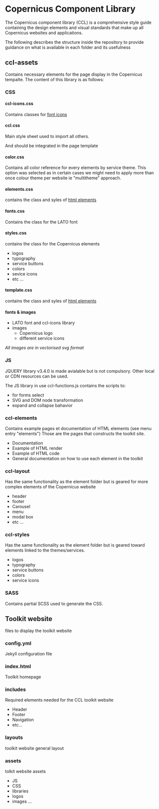 
# Copernicus Component Library

The Copernicus component library (CCL) is a comprehensive style guide containing the design elements and visual standards that make up all Copernicus websites and applications.

The following describes the structure inside the repository to provide guidance on what is available in each folder and its usefulness

## ccl-assets

Contains necessary elements for the page display in the Copernicus tempalte.
The content of this library is as follows:

### CSS 

#### ccl-icons.css

Contains classes for [font icons](https://eu-copernicus.github.io/copernicus-component-library/ccl-elements/ccl-icons.html)

#### ccl.css

Main style sheet used to import all others. 

And should be integrated in the page template

#### color.css

Contains all color reference for every elements by service theme.
This option was selected as in certain cases we might need to apply more than once colour theme per website ie "multitheme" approach.

#### elements.css

contains the class and syles of [html elements](https://eu-copernicus.github.io/copernicus-component-library/ccl-layout/ccl-template.html) 

#### fonts.css 

Contains the class for the LATO font

#### styles.css 

contains the class for the Copernicus elements 
* logos
* typography
* service buttons
* colors
* sevice icons
* etc ...

#### template.css 

contains the class and syles of [html elements](https://eu-copernicus.github.io/copernicus-component-library/ccl-layout/ccl-template.html) 

#### fonts & images 

* LATO font and ccl-icons library
* images 
  * Copernicus logo
  * different service icons

*All images are in vectorised svg format*

### JS

JQUERY library v3.4.0 is made avialable but is not compulsory. 
Other local or CDN resources can be used.

The JS library in use ccl-functions.js contains the scripts to:
* for forms select
* SVG and DOM node transformation
* expand and collapse bahavior 

### ccl-elements

Contains example pages et documentation of HTML elements (see menu entry "elements")
Those are the pages that constructs the toolkit site.

* Documentation
* Example of HTML render
* Example of HTML code
* General documentation on how to use each element in the toolkit

### ccl-layout 

Has the same functionality as the element folder but is geared for more complex elements of the Copernicus website 
* header
* footer
* Carousel
* menu
* modal box 
* etc ...

### ccl-styles

Has the same functionality as the element folder but is geared toward elements linked to the themes/services.
* logos
* typography
* service buttons
* colors
* service icons

### SASS 

Contains partial SCSS used to generate the CSS.

## Toolkit website

files to display the toolkit website

### config.yml

Jekyll configuration file

### index.html

Toolkit homepage

### includes

Required elements needed for the CCL toolkit website 
* Header
* Footer
* Navigation
* etc...

### layouts

toolkit website general layout 

### assets 

tolkit website assets
* JS 
* CSS
* libraries
* logos
* images
...
